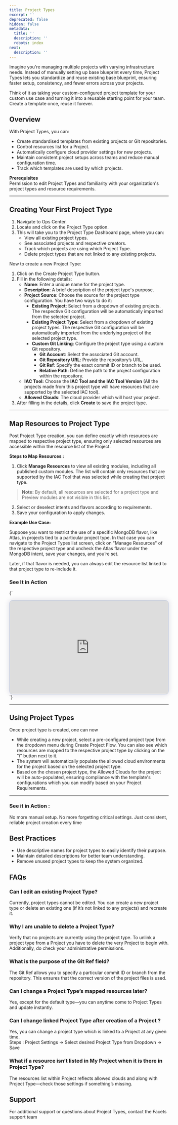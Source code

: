```yaml
---
title: Project Types
excerpt: ''
deprecated: false
hidden: false
metadata:
  title: ''
  description: ''
  robots: index
next:
  description: ''
---
```

Imagine you're managing multiple projects with varying infrastructure needs. Instead of manually setting up base blueprint every time, Project Types lets you standardize and reuse existing base blueprint, ensuring faster setup, consistency, and fewer errors across your projects.

Think of it as taking your custom-configured project template for your custom use case and turning it into a reusable starting point for your team. Create a template once, reuse it forever.

## Overview

With Project Types, you can:

* Create standardised templates from existing projects or Git repositories.
* Control resources list for a Project.
* Automatically configure cloud provider settings for new projects.
* Maintain consistent project setups across teams and reduce manual configuration time.
* Track which templates are used by which projects.

**Prerequisites**\
Permission to edit Project Types and familiarity with your organization's project types and resource requirements.

***

## Creating Your First Project Type

1. Navigate to Ops Center.
2. Locate and click on the Project Type option.
3. This will take you to the Project Type Dashboard page, where you can:
   * View all existing project types.
   * See associated projects and respective creators.
   * Track which projects are using which Project Type.
   * Delete project types that are not linked to any existing projects.

Now to create a new Project Type:

1. Click on the Create Project Type button.
2. Fill in the following details:
   * **Name**: Enter a unique name for the project type.
   * **Description**: A brief description of the project type's purpose.
   * **Project Source**: Choose the source for the project type configuration. You have two ways to do it:
     * **Existing Project**: Select from a dropdown of existing projects. The respective Git configuration will be automatically imported from the selected project.
     * **Existing Project Type**: Select from a dropdown of existing project types. The respective Git configuration will be automatically imported from the underlying project of the selected project type.
     * **Custom Git Linking**: Configure the project type using a custom Git repository.
       * **Git Account**: Select the associated Git account.
       * **Git Repository URL**: Provide the repository’s URL.
       * **Git Ref**: Specify the exact commit ID or branch to be used.
       * **Relative Path**: Define the path to the project configuration within the repository.
   * **IAC Tool:** Choose the **IAC Tool and the IAC Tool Version** (All the projects made from this project type will have resources that are supported by the selected IAC tool).
   * **Allowed Clouds**: The cloud provider which will host your project.
3. After filling in the details, click **Create** to save the project type.

***

## Map Resources to Project Type

Post Project Type creation, you can define exactly which resources are mapped to respective project type, ensuring only selected resources are accessible within the resource list of the Project.

**Steps to Map Resources :**

1. Click **Manage Resources** to view all existing modules, including all published custom modules. The list will contain only resources that are supported by the IAC Tool that was selected while creating that project type.

> **Note:** By default, all resources are selected for a project type and Preview modules are not visible in this list.

2. Select or deselect intents and flavors according to requirements.
3. Save your configuration to apply changes.

**Example Use Case:**

Suppose you want to restrict the use of a specific MongoDB flavor, like Atlas, in projects tied to a particular project type. In that case you can navigate to the Project Types list screen, click on "Manage Resources" of the respective project type and uncheck the Atlas flavor under the MongoDB intent, save your changes, and you’re set.

Later, if that flavor is needed, you can always edit the resource list linked to that project type to re-include it.

### See It in Action

<HTMLBlock>{`
<div>
  <script async src="https://js.storylane.io/js/v2/storylane.js"></script>
  <div class="sl-embed" style="position:relative;padding-bottom:calc(54.03% + 25px);width:100%;height:0;transform:scale(1)">
    <iframe loading="lazy" class="sl-demo" src="https://app.storylane.io/demo/kcwmhync3cvt?embed=inline" name="sl-embed" allow="fullscreen" allowfullscreen style="position:absolute;top:0;left:0;width:100%!important;height:100%!important;border:1px solid rgba(63,95,172,0.35);box-shadow: 0px 0px 18px rgba(26, 19, 72, 0.15);border-radius:10px;box-sizing:border-box;"></iframe>
  </div>
</div>
`}</HTMLBlock>

***

## Using Project Types

Once project type is created, one can now

* While creating a new project, select a pre-configured project type from the dropdown menu during Create Project Flow. You can also see which resources are mapped to the respective project type by clicking on the "i" button next to it.
* The system will automatically populate the allowed cloud environments for the project based on the selected project type.
* Based on the chosen project type, the Allowed Clouds for the project will be auto-populated, ensuring compliance with the template's configurations which you can modify based on your Project Requirements.

***

### See it in Action :

<Embed url="https://app.storylane.io/demo/0efoota7qnbj" href="https://app.storylane.io/demo/0efoota7qnbj" typeOfEmbed="jsfiddle" html="%3Ciframe%20class%3D%22embedly-embed%22%20src%3D%22%2F%2Fcdn.embedly.com%2Fwidgets%2Fmedia.html%3Fsrc%3Dhttps%253A%252F%252Fapp.storylane.io%252Fdemo%252F0efoota7qnbj%26display_name%3DStorylane%26url%3Dhttps%253A%252F%252Fapp.storylane.io%252Fdemo%252F0efoota7qnbj%26image%3Dhttps%253A%252F%252Fapp-pages.storylane.io%252Fcompany%252Fcompany_8c4ce947-95e7-4f47-ab9c-89edf23fd0e3%252Fproject%252Fproject_1fea70b1-fe23-4c10-9216-2676583c69f2%252Fpreview.gif%26type%3Dtext%252Fhtml%26schema%3Dstorylane%22%20width%3D%22750%22%20height%3D%22431%22%20scrolling%3D%22no%22%20title%3D%22Storylane%20embed%22%20frameborder%3D%220%22%20allow%3D%22autoplay%3B%20fullscreen%3B%20encrypted-media%3B%20picture-in-picture%3B%22%20allowfullscreen%3D%22true%22%3E%3C%2Fiframe%3E" />

No more manual setup. No more forgetting critical settings. Just consistent, reliable project creation every time

## Best Practices

* Use descriptive names for project types to easily identify their purpose.
* Maintain detailed descriptions for better team understanding.
* Remove unused project types to keep the system organized.

## FAQs

### Can I edit an existing Project Type?

Currently, project types cannot be edited. You can create a new project type or delete an existing one (if it’s not linked to any projects) and recreate it.

### Why I am unable to delete a Project Type?

Verify that no projects are currently using the project type. To unlink a project type from a Project you have to delete the very Project to begin with. Additionally, do check your administrative permissions.

### What is the purpose of the Git Ref field?

The Git Ref allows you to specify a particular commit ID or branch from the repository. This ensures that the correct version of the project files is used.

### Can I change a Project Type’s mapped resources later?

Yes, except for the default type—you can anytime come to Project Types and update instantly.

### Can I change linked Project Type after creation of a Project ?

Yes, you can change a project type which is linked to a Project at any given time.\
Steps : Project Settings -> Select desired Project Type from Dropdown -> Save

### What if a resource isn’t listed in My Project when it is there in Project Type?

The resources list within Project reflects allowed clouds and along with Project Type—check those settings if something’s missing.

## Support

For additional support or questions about Project Types, contact the Facets support team